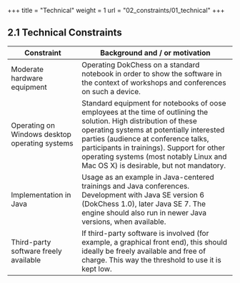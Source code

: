 +++
title = "Technical"
weight = 1
url = "02_constraints/01_technical"
+++

## 2.1 Technical Constraints

|  Constraint | Background and / or motivation |
|-------------------------------|--------------------------------|
| Moderate hardware equipment   | Operating DokChess on a standard notebook in order to show the software in the context of workshops and conferences on such a device.                       |
| Operating on Windows desktop operating systems | Standard equipment for notebooks of oose employees at the time of outlining the solution. High distribution of these operating systems at potentially interested parties (audience at conference talks, participants in trainings). Support for other operating systems (most notably Linux and Mac OS X) is desirable, but not mandatory. |
| Implementation in Java | Usage as an example in Java-centered trainings and Java conferences. Development with Java SE version 6 (DokChess 1.0), later Java SE 7. The engine should also run in  newer Java versions, when available. |
| Third-party software freely available | If third-party software is involved (for example, a graphical front end), this should ideally be freely available and free of charge. This way the threshold to use it is kept low.           |
